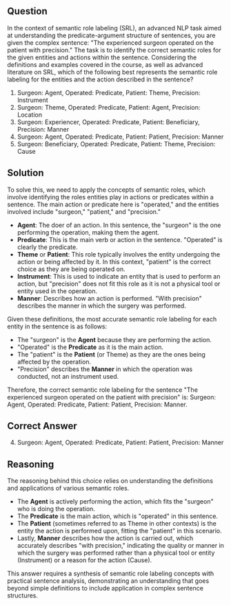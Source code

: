 ## Question
In the context of semantic role labeling (SRL), an advanced NLP task aimed at understanding the predicate-argument structure of sentences, you are given the complex sentence: "The experienced surgeon operated on the patient with precision." The task is to identify the correct semantic roles for the given entities and actions within the sentence. Considering the definitions and examples covered in the course, as well as advanced literature on SRL, which of the following best represents the semantic role labeling for the entities and the action described in the sentence?

1. Surgeon: Agent, Operated: Predicate, Patient: Theme, Precision: Instrument
2. Surgeon: Theme, Operated: Predicate, Patient: Agent, Precision: Location
3. Surgeon: Experiencer, Operated: Predicate, Patient: Beneficiary, Precision: Manner
4. Surgeon: Agent, Operated: Predicate, Patient: Patient, Precision: Manner
5. Surgeon: Beneficiary, Operated: Predicate, Patient: Theme, Precision: Cause

## Solution
To solve this, we need to apply the concepts of semantic roles, which involve identifying the roles entities play in actions or predicates within a sentence. The main action or predicate here is "operated," and the entities involved include "surgeon," "patient," and "precision." 

- **Agent**: The doer of an action. In this sentence, the "surgeon" is the one performing the operation, making them the agent.
- **Predicate**: This is the main verb or action in the sentence. "Operated" is clearly the predicate.
- **Theme** or **Patient**: This role typically involves the entity undergoing the action or being affected by it. In this context, "patient" is the correct choice as they are being operated on.
- **Instrument**: This is used to indicate an entity that is used to perform an action, but "precision" does not fit this role as it is not a physical tool or entity used in the operation.
- **Manner**: Describes how an action is performed. "With precision" describes the manner in which the surgery was performed.

Given these definitions, the most accurate semantic role labeling for each entity in the sentence is as follows:

- The "surgeon" is the **Agent** because they are performing the action.
- "Operated" is the **Predicate** as it is the main action.
- The "patient" is the **Patient** (or Theme) as they are the ones being affected by the operation.
- "Precision" describes the **Manner** in which the operation was conducted, not an instrument used.

Therefore, the correct semantic role labeling for the sentence "The experienced surgeon operated on the patient with precision" is: Surgeon: Agent, Operated: Predicate, Patient: Patient, Precision: Manner.

## Correct Answer
4. Surgeon: Agent, Operated: Predicate, Patient: Patient, Precision: Manner

## Reasoning
The reasoning behind this choice relies on understanding the definitions and applications of various semantic roles. 

- The **Agent** is actively performing the action, which fits the "surgeon" who is doing the operation.
- The **Predicate** is the main action, which is "operated" in this sentence.
- The **Patient** (sometimes referred to as Theme in other contexts) is the entity the action is performed upon, fitting the "patient" in this scenario.
- Lastly, **Manner** describes how the action is carried out, which accurately describes "with precision," indicating the quality or manner in which the surgery was performed rather than a physical tool or entity (Instrument) or a reason for the action (Cause).

This answer requires a synthesis of semantic role labeling concepts with practical sentence analysis, demonstrating an understanding that goes beyond simple definitions to include application in complex sentence structures.